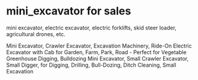 # mini_excavator for sales 
mini excavator, electric excavator, electric forklifts, skid steer loader, agricultural drones, etc.


Mini Excavator, Crawler Excavator, Excavation Machinery, Ride-On Electric Excavator with Cab for Garden, Farm, Park, Road - Perfect for Vegetable Greenhouse Digging, Bulldozing 
Mini Excavator, Small Crawler Excavator, Small Digger, for Digging, Drilling, Bull-Dozing, Ditch Cleaning, Small Excavation
